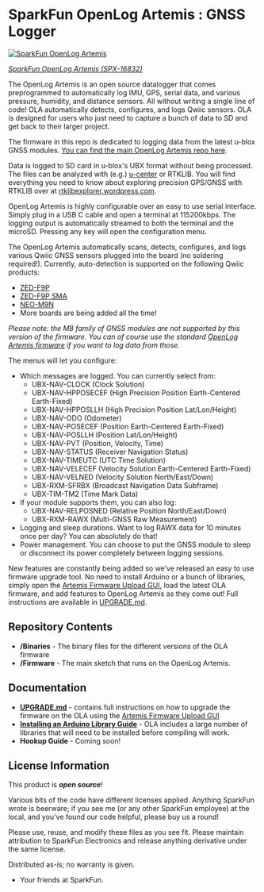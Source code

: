 SparkFun OpenLog Artemis : GNSS Logger
===========================================================

[![SparkFun OpenLog Artemis](https://cdn.sparkfun.com//assets/parts/1/5/7/5/3/16832-SparkFun_OpenLog_Artemis-01.jpg)](https://www.sparkfun.com/products/16832)

[*SparkFun OpenLog Artemis (SPX-16832)*](https://www.sparkfun.com/products/16832)

The OpenLog Artemis is an open source datalogger that comes preprogrammed to automatically log IMU, GPS, serial data, and various pressure, humidity, and distance sensors. All without writing a single line of code! OLA automatically detects, configures, and logs Qwiic sensors. OLA is designed for users who just need to capture a bunch of data to SD and get back to their larger project.

The firmware in this repo is dedicated to logging data from the latest u-blox GNSS modules. [You can find the main OpenLog Artemis repo here](https://github.com/sparkfun/OpenLog_Artemis).

Data is logged to SD card in u-blox's UBX format without being processed. The files can be analyzed with (e.g.) [u-center](https://www.u-blox.com/en/product/u-center) or RTKLIB.
You will find everything you need to know about exploring precision GPS/GNSS with RTKLIB over at [rtklibexplorer.wordpress.com](https://rtklibexplorer.wordpress.com/).

OpenLog Artemis is highly configurable over an easy to use serial interface. Simply plug in a USB C cable and open a terminal at 115200kbps. The logging output is automatically streamed to both the terminal and the microSD. Pressing any key will open the configuration menu.

The OpenLog Artemis automatically scans, detects, configures, and logs various Qwiic GNSS sensors plugged into the board (no soldering required!). Currently, auto-detection is supported on the following Qwiic products:

* [ZED-F9P](https://www.sparkfun.com/products/15136)
* [ZED-F9P SMA](https://www.sparkfun.com/products/16481)
* [NEO-M9N](https://www.sparkfun.com/products/15712)
* More boards are being added all the time!

_Please note: the M8 family of GNSS modules are not supported by this version of the firmware. You can of course use the standard [OpenLog Artemis firmware](https://github.com/sparkfun/OpenLog_Artemis) if you want to log data from those._

The menus will let you configure:

* Which messages are logged. You can currently select from:
  * UBX-NAV-CLOCK     (Clock Solution)
  * UBX-NAV-HPPOSECEF (High Precision Position Earth-Centered Earth-Fixed)
  * UBX-NAV-HPPOSLLH  (High Precision Position Lat/Lon/Height)
  * UBX-NAV-ODO       (Odometer)
  * UBX-NAV-POSECEF   (Position Earth-Centered Earth-Fixed)
  * UBX-NAV-POSLLH    (Position Lat/Lon/Height)
  * UBX-NAV-PVT       (Position, Velocity, Time)
  * UBX-NAV-STATUS    (Receiver Navigation Status)
  * UBX-NAV-TIMEUTC   (UTC Time Solution)
  * UBX-NAV-VELECEF   (Velocity Solution Earth-Centered Earth-Fixed)
  * UBX-NAV-VELNED    (Velocity Solution North/East/Down)
  * UBX-RXM-SFRBX     (Broadcast Navigation Data Subframe)
  * UBX-TIM-TM2       (Time Mark Data)
* If your module supports them, you can also log:
  * UBX-NAV-RELPOSNED (Relative Position North/East/Down)
  * UBX-RXM-RAWX      (Multi-GNSS Raw Measurement)
* Logging and sleep durations. Want to log RAWX data for 10 minutes once per day? You can absolutely do that!
* Power management. You can choose to put the GNSS module to sleep or disconnect its power completely between logging sessions.

New features are constantly being added so we’ve released an easy to use firmware upgrade tool. No need to install Arduino or a bunch of libraries, simply open the [Artemis Firmware Upload GUI](https://github.com/sparkfun/Artemis-Firmware-Upload-GUI), load the latest OLA firmware, and add features to OpenLog Artemis as they come out! Full instructions are available in [UPGRADE.md](UPGRADE.md).

Repository Contents
-------------------

* **/Binaries** - The binary files for the different versions of the OLA firmware
* **/Firmware** - The main sketch that runs on the OpenLog Artemis.

Documentation
--------------

* **[UPGRADE.md](UPGRADE.md)** - contains full instructions on how to upgrade the firmware on the OLA using the [Artemis Firmware Upload GUI](https://github.com/sparkfun/Artemis-Firmware-Upload-GUI)
* **[Installing an Arduino Library Guide](https://learn.sparkfun.com/tutorials/installing-an-arduino-library)** - OLA includes a large number of libraries that will need to be installed before compiling will work.
* **Hookup Guide** - Coming soon!

License Information
-------------------

This product is _**open source**_!

Various bits of the code have different licenses applied. Anything SparkFun wrote is beerware; if you see me (or any other SparkFun employee) at the local, and you've found our code helpful, please buy us a round!

Please use, reuse, and modify these files as you see fit. Please maintain attribution to SparkFun Electronics and release anything derivative under the same license.

Distributed as-is; no warranty is given.

- Your friends at SparkFun.
